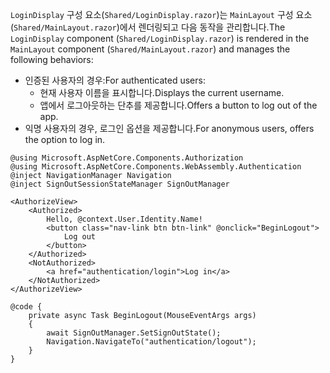 <span data-ttu-id="0759f-101">`LoginDisplay` 구성 요소(`Shared/LoginDisplay.razor`)는 `MainLayout` 구성 요소(`Shared/MainLayout.razor`)에서 렌더링되고 다음 동작을 관리합니다.</span><span class="sxs-lookup"><span data-stu-id="0759f-101">The `LoginDisplay` component (`Shared/LoginDisplay.razor`) is rendered in the `MainLayout` component (`Shared/MainLayout.razor`) and manages the following behaviors:</span></span>

* <span data-ttu-id="0759f-102">인증된 사용자의 경우:</span><span class="sxs-lookup"><span data-stu-id="0759f-102">For authenticated users:</span></span>
  * <span data-ttu-id="0759f-103">현재 사용자 이름을 표시합니다.</span><span class="sxs-lookup"><span data-stu-id="0759f-103">Displays the current username.</span></span>
  * <span data-ttu-id="0759f-104">앱에서 로그아웃하는 단추를 제공합니다.</span><span class="sxs-lookup"><span data-stu-id="0759f-104">Offers a button to log out of the app.</span></span>
* <span data-ttu-id="0759f-105">익명 사용자의 경우, 로그인 옵션을 제공합니다.</span><span class="sxs-lookup"><span data-stu-id="0759f-105">For anonymous users, offers the option to log in.</span></span>

```razor
@using Microsoft.AspNetCore.Components.Authorization
@using Microsoft.AspNetCore.Components.WebAssembly.Authentication
@inject NavigationManager Navigation
@inject SignOutSessionStateManager SignOutManager

<AuthorizeView>
    <Authorized>
        Hello, @context.User.Identity.Name!
        <button class="nav-link btn btn-link" @onclick="BeginLogout">
            Log out
        </button>
    </Authorized>
    <NotAuthorized>
        <a href="authentication/login">Log in</a>
    </NotAuthorized>
</AuthorizeView>

@code {
    private async Task BeginLogout(MouseEventArgs args)
    {
        await SignOutManager.SetSignOutState();
        Navigation.NavigateTo("authentication/logout");
    }
}
```

